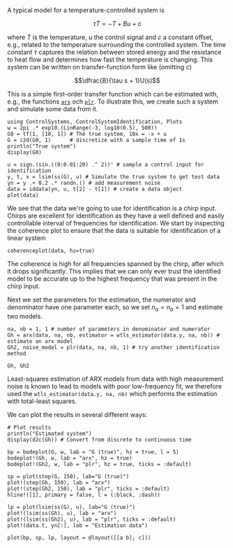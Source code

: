 A typical model for a temperature-controlled system is 
```math
\tau \dot T = -T  + Bu + c
```
where $T$ is the temperature, $u$ the control signal and $c$ a constant offset, e.g., related to the temperature surrounding the controlled system. The time constant $\tau$ captures the relation between stored energy and the resistance to heat flow and determines how fast the temperature is changing. This system can be written on transfer-function form like (omitting $c$)
```math
\dfrac{B}{\tau s + 1}U(s)
```
This is a simple first-order transfer function which can be estimated with, e.g., the functions [`arx`](@ref) och [`plr`](@ref). To illustrate this, we create such a system and simulate some data from it.
```@example temp
using ControlSystems, ControlSystemIdentification, Plots
w = 2pi .* exp10.(LinRange(-3, log10(0.5), 500))
G0 = tf(1, [10, 1]) # The true system, 10ẋ = -x + u
G = c2d(G0, 1)      # discretize with a sample time of 1s
println("True system")
display(G0)

u = sign.(sin.((0:0.01:20) .^ 2))' # sample a control input for identification
y, t, x = lsim(ss(G), u) # Simulate the true system to get test data
yn = y .+ 0.2 .* randn.() # add measurement noise
data = iddata(yn, u, t[2] - t[1]) # create a data object
plot(data)
```

We see that the data we're going to use for identification is a chirp input. Chirps are excellent for identification as they have a well defined and easily controllable interval of frequencies for identification. We start by inspecting the coherence plot to ensure that the data is suitable for identification of a linear system
```@example temp
coherenceplot(data, hz=true)
```
The coherence is high for all frequencies spanned by the chirp, after which it drops significantly. This implies that we can only ever trust the identified model to be accurate up to the highest frequency that was present in the chirp input.

Next we set the parameters for the estimation, the numerator and denominator have one parameter each, so we set $n_a = n_b = 1$ and estimate two models.
```@example temp
na, nb = 1, 1 # number of parameters in denominator and numerator
Gh = arx(data, na, nb, estimator = wtls_estimator(data.y, na, nb)) # estimate an arx model
Gh2, noise_model = plr(data, na, nb, 1) # try another identification method

Gh, Gh2
```
Least-squares estimation of ARX models from data with high measurement noise is known to lead to models with poor low-frequency fit, we therefore used the `wtls_estimator(data.y, na, nb)` which performs the estimation with total-least squares.

We can plot the results in several different ways:
```@example temp
# Plot results
println("Estimated system")
display(d2c(Gh)) # Convert from discrete to continuous time

bp = bodeplot(G, w, lab = "G (true)", hz = true, l = 5)
bodeplot!(Gh, w, lab = "arx", hz = true)
bodeplot!(Gh2, w, lab = "plr", hz = true, ticks = :default)

sp = plot(step(G, 150), lab="G (true)")
plot!(step(Gh, 150), lab = "arx")
plot!(step(Gh2, 150), lab = "plr", ticks = :default)
hline!([1], primary = false, l = (:black, :dash))

lp = plot(lsim(ss(G), u), lab="G (true)")
plot!(lsim(ss(Gh), u), lab = "arx")
plot!(lsim(ss(Gh2), u), lab = "plr", ticks = :default)
plot!(data.t, yn[:], lab = "Estimation data")

plot(bp, sp, lp, layout = @layout([[a b]; c]))
```